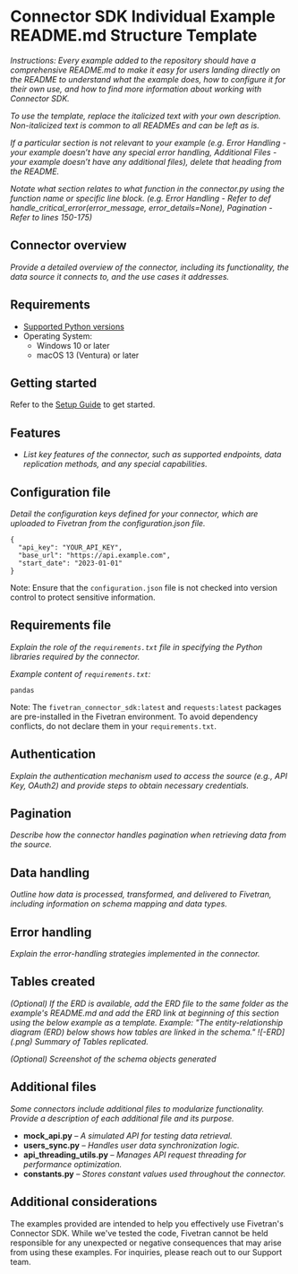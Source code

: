 # Connector SDK Individual Example README.md Structure Template

*Instructions: Every example added to the repository should have a comprehensive README.md to make it easy for users landing directly on the README to understand what the example does, how to configure it for their own use, and how to find more information about working with Connector SDK.*

*To use the template, replace the italicized text with your own description. Non-italicized text is common to all READMEs and can be left as is.*

*If a particular section is not relevant to your example (e.g. Error Handling \- your example doesn’t have any special error handling, Additional Files \- your example doesn’t have any additional files), delete that heading from the README.*

*Notate what section relates to what function in the connector.py using the function name or specific line block. (e.g. Error Handling \- Refer to def handle_critical_error(error_message, error_details=None),  Pagination \- Refer to lines 150-175)*

## Connector overview

*Provide a detailed overview of the connector, including its functionality, the data source it connects to, and the use cases it addresses.*

## Requirements

* [Supported Python versions](https://github.com/fivetran/fivetran_connector_sdk/blob/main/README.md#requirements)   
* Operating System:  
  * Windows 10 or later  
  * macOS 13 (Ventura) or later

## Getting started

Refer to the [Setup Guide](https://fivetran.com/docs/connectors/connector-sdk/setup-guide) to get started.

## Features

* *List key features of the connector, such as supported endpoints, data replication methods, and any special capabilities.*

## Configuration file

*Detail the configuration keys defined for your connector, which are uploaded to Fivetran from the configuration.json file.* 

```
{
  "api_key": "YOUR_API_KEY",
  "base_url": "https://api.example.com",
  "start_date": "2023-01-01"
}
```

Note: Ensure that the `configuration.json` file is not checked into version control to protect sensitive information.

## Requirements file

*Explain the role of the `requirements.txt` file in specifying the Python libraries required by the connector.*

*Example content of `requirements.txt`:*

```
pandas
```

Note: The `fivetran_connector_sdk:latest` and `requests:latest` packages are pre-installed in the Fivetran environment. To avoid dependency conflicts, do not declare them in your `requirements.txt`.

## Authentication

*Explain the authentication mechanism used to access the source (e.g., API Key, OAuth2) and provide steps to obtain necessary credentials.*

## Pagination

*Describe how the connector handles pagination when retrieving data from the source.*

## Data handling

*Outline how data is processed, transformed, and delivered to Fivetran, including information on schema mapping and data types.*

## Error handling

*Explain the error-handling strategies implemented in the connector.*

## Tables created

*(Optional) If the ERD is available, add the ERD file to the same folder as the example's README.md and add the ERD link at beginning of this section using the below example as a template.* 
*Example: "The entity-relationship diagram (ERD) below shows how tables are linked in the <source-name> schema."*
*![<source-name>-ERD](<source-name-ERD>.png)*
*Summary of Tables replicated.*

*(Optional) Screenshot of the schema objects generated*

## Additional files

*Some connectors include additional files to modularize functionality. Provide a description of each additional file and its purpose.*

* **mock\_api.py** – *A simulated API for testing data retrieval.*  
* **users\_sync.py** – *Handles user data synchronization logic.*  
* **api\_threading\_utils.py** – *Manages API request threading for performance optimization.*  
* **constants.py** – *Stores constant values used throughout the connector.*

## Additional considerations

The examples provided are intended to help you effectively use Fivetran's Connector SDK. While we've tested the code, Fivetran cannot be held responsible for any unexpected or negative consequences that may arise from using these examples. For inquiries, please reach out to our Support team.
